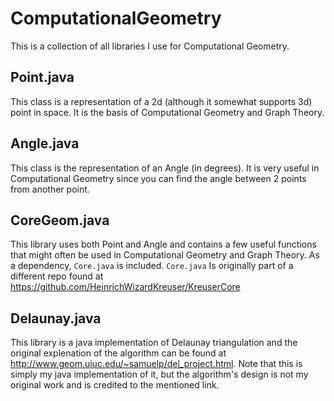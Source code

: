 # ComputationalGeometry
This is a collection of all libraries I use for Computational Geometry.

## Point.java
This class is a representation of a 2d (although it somewhat supports 3d) point in space. It is the basis of Computational Geometry and Graph Theory.

## Angle.java
This class is the representation of an Angle (in degrees). It is very useful in Computational Geometry since you can find the angle between 2 points from another point.

## CoreGeom.java
This library uses both Point and Angle and contains a few useful functions that might often be used in Computational Geometry and Graph Theory.
As a dependency, `Core.java` is included. `Core.java` Is originally part of a different repo found at https://github.com/HeinrichWizardKreuser/KreuserCore

## Delaunay.java
This library is a java implementation of Delaunay triangulation and the original explenation of the algorithm can be found at http://www.geom.uiuc.edu/~samuelp/del_project.html. Note that this is simply my java implementation of it, but the algorithm's design is not my original work and is credited to the mentioned link.
